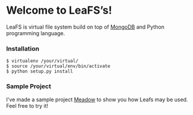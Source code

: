 # Welcome to LeaFS’s!


LeaFS is virtual file system build on top of [MongoDB] and Python programming language.


### Installation

    $ virtualenv /your/virtual/
    $ source /your/virtual/env/bin/activate
    $ python setup.py install
    
### Sample Project

I've made a sample project [Meadow] to show you how Leafs may be used. Feel free to try it!
	

[Meadow]: https://github.com/amka/meadow
[MongoDB]: http://www.mongodb.org
